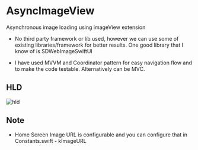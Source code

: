 # AsyncImageView
Asynchronous image loading using imageView extension

- No third party framework or lib used, however we can use some of existing libraries/framework for better results. One good library that I know of is SDWebImageSwiftUI

- I have used MVVM and Coordinator pattern for easy navigation flow and to make the code testable. Alternatively can be MVC.

## HLD

![hld](https://user-images.githubusercontent.com/3079898/193413923-e7552ea0-2cbb-43f4-8d5a-349066e7e251.png)

## Note

- Home Screen Image URL is configurable and you can configure that in Constants.swift - kImageURL
